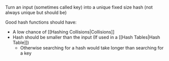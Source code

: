 Turn an input (sometimes called key) into a unique fixed size hash (not always unique but should be)

Good hash functions should have:
- A low chance of [[Hashing Collisions|Collisions]]
- Hash should be smaller than the input (If used in a [[Hash Tables|Hash Table]])
	- Otherwise searching for a hash would take longer than searching for a key